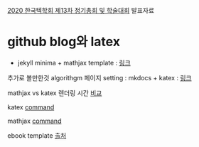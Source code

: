 [2020 한국텍학회 제13차 정기총회 및 학술대회](http://www.ktug.org/xe/index.php?document_srl=239863&mid=KTUG_open_board) 발표자료

# github blog와 latex

- jekyll minima + mathjax template : [링크](https://github.com/EeeUnS/jekylltest)


추가로 볼만한것 algorithgm 페이지 setting : mkdocs + katex : [링크](https://github.com/EeeUnS/Introduction-To-Algorithms-Cpp-code)


mathjax vs katex 렌더링 시간 [비교](https://www.intmath.com/cg5/katex-mathjax-comparison.php?processor=MathJax)


katex [command](https://katex.org/docs/supported.html)

mathjax [command](http://docs.mathjax.org/en/latest/input/tex/macros/)


ebook template [출처](https://www.latextemplates.com/template/ebook)